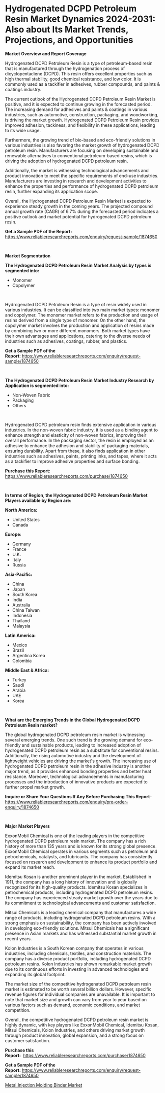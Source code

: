 <p><h1>Hydrogenated DCPD Petroleum Resin Market Dynamics 2024-2031: Also about Its Market Trends, Projections, and Opportunities</h1></p><p><strong>Market Overview and Report Coverage</strong></p>
<p><p>Hydrogenated DCPD Petroleum Resin is a type of petroleum-based resin that is manufactured through the hydrogenation process of dicyclopentadiene (DCPD). This resin offers excellent properties such as high thermal stability, good chemical resistance, and low color. It is commonly used as a tackifier in adhesives, rubber compounds, and paints & coatings industry.</p><p>The current outlook of the Hydrogenated DCPD Petroleum Resin Market is positive, and it is expected to continue growing in the forecasted period. The increasing demand for adhesives and paints & coatings in various industries, such as automotive, construction, packaging, and woodworking, is driving the market growth. Hydrogenated DCPD Petroleum Resin provides improved adhesion, tackiness, and flexibility in these applications, leading to its wide usage.</p><p>Furthermore, the growing trend of bio-based and eco-friendly solutions in various industries is also favoring the market growth of hydrogenated DCPD petroleum resin. Manufacturers are focusing on developing sustainable and renewable alternatives to conventional petroleum-based resins, which is driving the adoption of hydrogenated DCPD petroleum resin.</p><p>Additionally, the market is witnessing technological advancements and product innovation to meet the specific requirements of end-use industries. Manufacturers are investing in research and development activities to enhance the properties and performance of hydrogenated DCPD petroleum resin, further expanding its application scope.</p><p>Overall, the Hydrogenated DCPD Petroleum Resin Market is expected to experience steady growth in the coming years. The projected compound annual growth rate (CAGR) of 6.7% during the forecasted period indicates a positive outlook and market potential for hydrogenated DCPD petroleum resin.</p></p>
<p><strong>Get a Sample PDF of the Report:</strong> <a href="https://www.reliableresearchreports.com/enquiry/request-sample/1874650">https://www.reliableresearchreports.com/enquiry/request-sample/1874650</a></p>
<p>&nbsp;</p>
<p><strong>Market Segmentation</strong></p>
<p><strong>The Hydrogenated DCPD Petroleum Resin Market Analysis by types is segmented into:</strong></p>
<p><ul><li>Monomer</li><li>Copolymer</li></ul></p>
<p>&nbsp;</p>
<p><p>Hydrogenated DCPD Petroleum Resin is a type of resin widely used in various industries. It can be classified into two main market types: monomer and copolymer. The monomer market refers to the production and usage of resins derived from a single type of monomer. On the other hand, the copolymer market involves the production and application of resins made by combining two or more different monomers. Both market types have their own advantages and applications, catering to the diverse needs of industries such as adhesives, coatings, rubber, and plastics.</p></p>
<p><strong>Get a Sample PDF of the Report:</strong>&nbsp;<a href="https://www.reliableresearchreports.com/enquiry/request-sample/1874650">https://www.reliableresearchreports.com/enquiry/request-sample/1874650</a></p>
<p>&nbsp;</p>
<p><strong>The Hydrogenated DCPD Petroleum Resin Market Industry Research by Application is segmented into:</strong></p>
<p><ul><li>Non-Woven Fabric</li><li>Packaging</li><li>Others</li></ul></p>
<p>&nbsp;</p>
<p><p>Hydrogenated DCPD petroleum resin finds extensive application in various industries. In the non-woven fabric industry, it is used as a binding agent to enhance strength and elasticity of non-woven fabrics, improving their overall performance. In the packaging sector, the resin is employed as an adhesive to enhance the adhesion and stability of packaging materials, ensuring durability. Apart from these, it also finds application in other industries such as adhesives, paints, printing inks, and tapes, where it acts as a tackifier to improve adhesive properties and surface bonding.</p></p>
<p><strong>Purchase this Report:</strong>&nbsp; <a href="https://www.reliableresearchreports.com/purchase/1874650">https://www.reliableresearchreports.com/purchase/1874650</a></p>
<p>&nbsp;</p>
<p><strong>In terms of Region, the Hydrogenated DCPD Petroleum Resin Market Players available by Region are:</strong></p>
<p>
    <p> <strong> North America: </strong>
        <ul>
            <li>United States</li>
            <li>Canada</li>
        </ul>
        </p> 
    <p> <strong> Europe: </strong>
        <ul>
            <li>Germany</li>
            <li>France</li>
            <li>U.K.</li>
            <li>Italy</li>
            <li>Russia</li>
        </ul>
        </p> 
    <p> <strong> Asia-Pacific: </strong>
        <ul>
            <li>China</li>
            <li>Japan</li>
            <li>South Korea</li>
            <li>India</li>
            <li>Australia</li>
            <li>China Taiwan</li>
            <li>Indonesia</li>
            <li>Thailand</li>
            <li>Malaysia</li>
        </ul>
        </p> 
    <p> <strong> Latin America: </strong>
        <ul>
            <li>Mexico</li>
            <li>Brazil</li>
            <li>Argentina Korea</li>
            <li>Colombia</li>
        </ul>
        </p> 
    <p> <strong> Middle East & Africa: </strong>
        <ul>
            <li>Turkey</li>
            <li>Saudi</li>
            <li>Arabia</li>
            <li>UAE</li>
            <li>Korea</li>
        </ul>
    </p>
    </p>
<p>&nbsp;</p>
<p><strong>What are the Emerging Trends in the Global Hydrogenated DCPD Petroleum Resin market?</strong></p>
<p><p>The global hydrogenated DCPD petroleum resin market is witnessing several emerging trends. One such trend is the growing demand for eco-friendly and sustainable products, leading to increased adoption of hydrogenated DCPD petroleum resin as a substitute for conventional resins. Additionally, the rising automotive industry and the development of lightweight vehicles are driving the market's growth. The increasing use of hydrogenated DCPD petroleum resin in the adhesive industry is another major trend, as it provides enhanced bonding properties and better heat resistance. Moreover, technological advancements in manufacturing processes and the introduction of innovative products are expected to further propel market growth.</p></p>
<p><strong>Inquire or Share Your Questions If Any Before Purchasing This Report</strong>- <a href="https://www.reliableresearchreports.com/enquiry/pre-order-enquiry/1874650">https://www.reliableresearchreports.com/enquiry/pre-order-enquiry/1874650</a></p>
<p>&nbsp;</p>
<p><strong>Major Market Players</strong></p>
<p><p>ExxonMobil Chemical is one of the leading players in the competitive hydrogenated DCPD petroleum resin market. The company has a rich history of more than 135 years and is known for its strong global presence. ExxonMobil Chemical operates in various segments such as petroleum and petrochemicals, catalysts, and lubricants. The company has consistently focused on research and development to enhance its product portfolio and expand its market reach. </p><p>Idemitsu Kosan is another prominent player in the market. Established in 1911, the company has a long history of innovation and is globally recognized for its high-quality products. Idemitsu Kosan specializes in petrochemical products, including hydrogenated DCPD petroleum resins. The company has experienced steady market growth over the years due to its commitment to technological advancements and customer satisfaction.</p><p>Mitsui Chemicals is a leading chemical company that manufactures a wide range of products, including hydrogenated DCPD petroleum resins. With a strong emphasis on sustainability, the company has been actively involved in developing eco-friendly solutions. Mitsui Chemicals has a significant presence in Asian markets and has witnessed substantial market growth in recent years.</p><p>Kolon Industries is a South Korean company that operates in various industries, including chemicals, textiles, and construction materials. The company has a diverse product portfolio, including hydrogenated DCPD petroleum resins. Kolon Industries has shown remarkable market growth due to its continuous efforts in investing in advanced technologies and expanding its global footprint.</p><p>The market size of the competitive hydrogenated DCPD petroleum resin market is estimated to be worth several billion dollars. However, specific revenue figures for individual companies are unavailable. It is important to note that market size and growth can vary from year to year based on various factors such as demand, economic conditions, and market competition.</p><p>Overall, the competitive hydrogenated DCPD petroleum resin market is highly dynamic, with key players like ExxonMobil Chemical, Idemitsu Kosan, Mitsui Chemicals, Kolon Industries, and others driving market growth through product innovation, global expansion, and a strong focus on customer satisfaction.</p></p>
<p><strong>Purchase this Report:</strong>&nbsp;&nbsp;<a href="https://www.reliableresearchreports.com/purchase/1874650">https://www.reliableresearchreports.com/purchase/1874650</a></p>
<p></p>
<p><strong>Get a Sample PDF of the Report:</strong>&nbsp;<a href="https://www.reliableresearchreports.com/enquiry/request-sample/1874650">https://www.reliableresearchreports.com/enquiry/request-sample/1874650</a></p>
<p><p><a href="https://github.com/GroverBarry/Market-Research-Report-List-2/blob/main/metal-injection-molding-binder-market.md">Metal Injection Molding Binder Market</a></p></p>